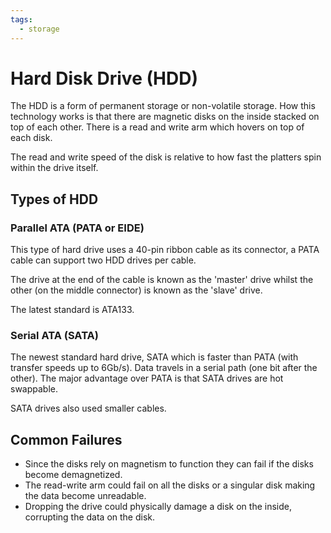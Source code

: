 ```yaml
---
tags:
  - storage
---
```

# Hard Disk Drive (HDD)

The HDD is a form of permanent storage or non-volatile storage. How this technology works is that there are magnetic disks on the inside stacked on top of each other. There is a read and write arm which hovers on top of each disk.

The read and write speed of the disk is relative to how fast the platters spin within the drive itself.

## Types of HDD 

### Parallel ATA (PATA or EIDE)

This type of hard drive uses a 40-pin ribbon cable as its connector, a PATA cable can support two HDD drives per cable.

The drive at the end of the cable is known as the 'master' drive whilst the other (on the middle connector) is known as the 'slave' drive.

The latest standard is ATA133.

### Serial ATA (SATA)

The newest standard hard drive, SATA which is faster than PATA (with transfer speeds up to 6Gb/s). Data travels in a serial path (one bit after the other). The major advantage over PATA is that SATA drives are hot swappable.

SATA drives also used smaller cables.

## Common Failures

- Since the disks rely on magnetism to function they can fail if the disks become demagnetized.
- The read-write arm could fail on all the disks or a singular disk making the data become unreadable.
- Dropping the drive could physically damage a disk on the inside, corrupting the data on the disk.
